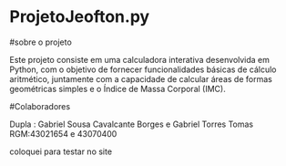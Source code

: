 # ProjetoJeofton.py

#sobre o projeto

Este projeto consiste em uma calculadora interativa desenvolvida em Python, com o objetivo de fornecer funcionalidades básicas de cálculo aritmético, juntamente com a capacidade de calcular áreas de formas geométricas simples e o Índice de Massa Corporal (IMC).

#Colaboradores

Dupla : Gabriel Sousa Cavalcante Borges e Gabriel Torres Tomas  
RGM:43021654 e 43070400

coloquei para testar no site 